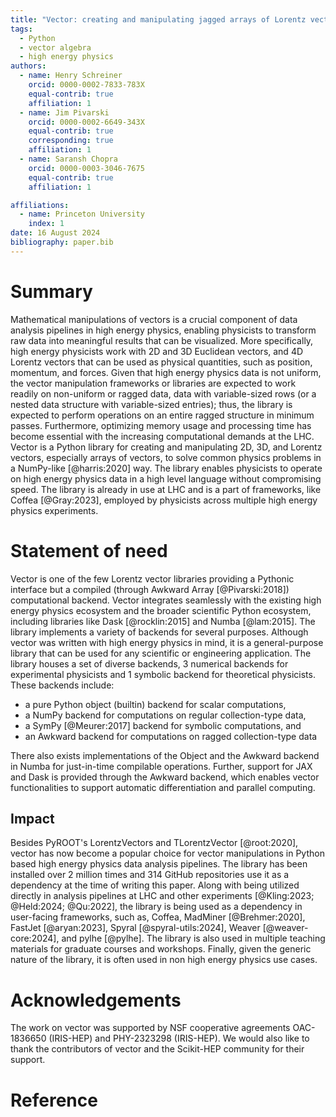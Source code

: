 ```yaml
---
title: "Vector: creating and manipulating jagged arrays of Lorentz vectors"
tags:
  - Python
  - vector algebra
  - high energy physics
authors:
  - name: Henry Schreiner
    orcid: 0000-0002-7833-783X
    equal-contrib: true
    affiliation: 1
  - name: Jim Pivarski
    orcid: 0000-0002-6649-343X
    equal-contrib: true
    corresponding: true
    affiliation: 1
  - name: Saransh Chopra
    orcid: 0000-0003-3046-7675
    equal-contrib: true
    affiliation: 1

affiliations:
  - name: Princeton University
    index: 1
date: 16 August 2024
bibliography: paper.bib
---
```


# Summary

Mathematical manipulations of vectors is a crucial component of data analysis
pipelines in high energy physics, enabling physicists to transform raw data
into meaningful results that can be visualized. More specifically, high energy
physicists work with 2D and 3D Euclidean vectors, and 4D Lorentz vectors that
can be used as physical quantities, such as position, momentum, and forces.
Given that high energy physics data is not uniform, the vector manipulation
frameworks or libraries are expected to work readily on non-uniform or ragged
data, data with variable-sized rows (or a nested data structure with variable-sized
entries); thus, the library is expected to perform operations on an entire
ragged structure in minimum passes. Furthermore, optimizing memory usage and
processing time has become essential with the increasing computational demands
at the LHC. Vector is a Python library for creating and manipulating 2D, 3D,
and Lorentz vectors, especially arrays of vectors, to solve common physics
problems in a NumPy-like [@harris:2020] way. The library enables physicists to
operate on high energy physics data in a high level language without
compromising speed. The library is already in use at LHC and is a part of
frameworks, like Coffea [@Gray:2023], employed by physicists across multiple
high energy physics experiments.

# Statement of need

Vector is one of the few Lorentz vector libraries providing a Pythonic interface
but a compiled (through Awkward Array [@Pivarski:2018]) computational backend.
Vector integrates seamlessly with the existing high energy physics
ecosystem and the broader scientific Python ecosystem, including libraries like
Dask [@rocklin:2015] and Numba [@lam:2015]. The library implements a variety of
backends for several purposes. Although vector was written with high energy
physics in mind, it is a general-purpose library that can be used for any
scientific or engineering application. The library houses a set of diverse
backends, 3 numerical backends for experimental physicists and 1 symbolic
backend for theoretical physicists. These backends include:

- a pure Python object (builtin) backend for scalar computations,
- a NumPy backend for computations on regular collection-type data,
- a SymPy [@Meurer:2017] backend for symbolic computations, and
- an Awkward backend for computations on ragged collection-type data

There also exists implementations of the Object and the Awkward backend in Numba
for just-in-time compilable operations. Further, support for JAX and Dask is
provided through the Awkward backend, which enables vector functionalities to
support automatic differentiation and parallel computing.

## Impact

Besides PyROOT's LorentzVectors and TLorentzVector [@root:2020], vector has
now become a popular choice for vector manipulations in Python based high energy
physics data analysis pipelines. The library has been installed over 2 million
times and 314 GitHub repositories use it as a dependency at the time of writing
this paper. Along with being utilized directly in analysis pipelines at LHC and
other experiments [@Kling:2023; @Held:2024; @Qu:2022], the library is being used
as a dependency in user-facing frameworks, such as, Coffea, MadMiner
[@Brehmer:2020], FastJet [@aryan:2023], Spyral [@spyral-utils:2024], Weaver
[@weaver-core:2024], and pylhe [@pylhe]. The library is also used in multiple
teaching materials for graduate courses and workshops. Finally, given the generic
nature of the library, it is often used in non high energy physics use cases.

# Acknowledgements

The work on vector was supported by NSF cooperative agreements OAC-1836650
(IRIS-HEP) and PHY-2323298 (IRIS-HEP). We would also like to thank the
contributors of vector and the Scikit-HEP community for their support.

# Reference

